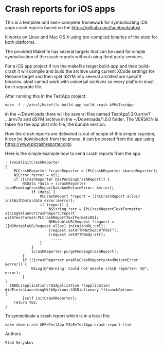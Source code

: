 # Crash reports for iOS apps

This is a template and semi-complete framework for symbolicating
iOS apps crash reports based on the https://github.com/facebook/atosl.

It works on Linux and Mac OS X using pre-compiled binaries of the atosl for both platforms.

The provided Makefile has several targets that can be used for simple symbolication of the crash reports
without using third party services.

For a iOS app project if run the makefile target build-app and then build-crash
it will compile and build the archive using current XCode settings for Release target and
then split dSYM into several architecture specifif binaries. atosl cannot work with universal
archives so every platform must be in separate file.

After running this in the TestApp project:

	make -f ../atosl/Makefile build-app build-crash APP=TestApp

in the ~/Downloads there will be several files named TestApp1.0.0.armv7 ...arvv7s
and dSYM archive in the ~/Downloads/1.0.0 folder. The VERSION is taken fro the app plist info file,
the bundle version.

How the crash reports are delivered is out of scope of this simple ssystem, it can be downloaded from the phone, it can
be posted from the app using https://www.plcrashreporter.org/. 

Here is the simple example how to send crash reports from the app:

	- (void)initCrashReporter
	{
        PLCrashReporter *crashReporter = [PLCrashReporter sharedReporter];
	    NSError *error = nil;
	    if ([crashReporter hasPendingCrashReport]) {
	        NSData *data = [crashReporter loadPendingCrashReportDataAndReturnError: &error];
                if (data) {
                    PLCrashReport *report = [[PLCrashReport alloc] initWithData:data error:&error];
                    if (report) {
                        NSString *str = [PLCrashReportTextFormatter stringValueForCrashReport:report withTextFormat:PLCrashReportTextFormatiOS];
    	   	            NSMutableURLRequest *request = [[NSMutableURLRequest alloc] initWithURL:url];
                        [request setHTTPMethod:@"POST"];
                        [request setHTTPBody:str];
			             .....
            	    }
		        }
                [crashReporter purgePendingCrashReport];
    	    }
            if (![crashReporter enableCrashReporterAndReturnError: &error]) {
                NSLog(@"Warning: Could not enable crash reporter: %@", error);
            }
    }
	- (BOOL)application:(UIApplication *)application didFinishLaunchingWithOptions:(NSDictionary *)launchOptions
	{
    	    [self initCrashReporter];
	    return YES;
	}


To symbolicate a crash report which is in a local file:

	make show-crash APP=TestApp FILE=TestApp-crash-report-file

Authors

	Vlad Seryakov

